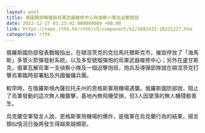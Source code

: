```yaml
---
layout: post
title: 俄國務部稱摧毀烏軍武器維修中心與偵察小隊及迫擊炮班
date: 2022-12-27 01:23:42.000000000 +08:00
link: https://news.rthk.hk/rthk/ch/component/k2/1681431-20221227.htm
categories: rthk
---
```


俄羅斯國防部發表戰報指出，在頓涅茨克的克拉馬托爾斯克市，摧毀停放了「海馬斯」多管火箭彈發射系統，以及多型號榴彈炮的烏軍武器維修中心；另外在盧甘斯克，俄軍瓦解烏軍一支偵察小隊及一個迫擊炮班，炮兵及導彈部隊就在頓涅茨克打擊烏軍臨時部署點及外國僱傭兵團。

較早時，在俄羅斯境內薩拉托夫州的恩格斯軍用機場遇襲。俄羅斯國防部說，阻止了烏軍發動的這次無人機襲擊，基地內無飛機受損，但3人因墜落的無人機殘骸喪生。

烏克蘭空軍發言人說，恩格斯軍用機場的爆炸，是俄軍在烏克蘭行為的結果，揚言類似情況日後將發生得越來越頻密。
